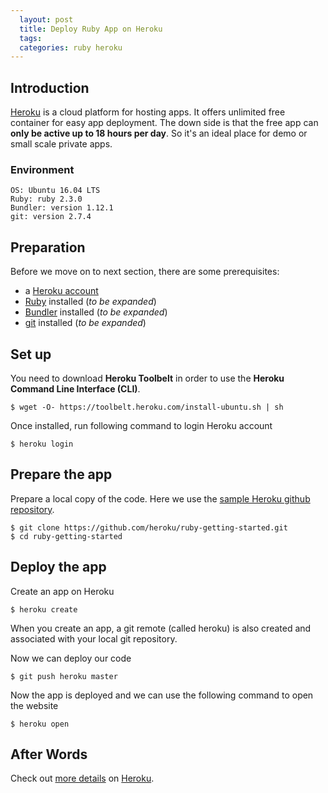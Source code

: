 ```yaml
---
  layout: post
  title: Deploy Ruby App on Heroku
  tags: 
  categories: ruby heroku
---
```


## Introduction

[Heroku](https://www.heroku.com/home) is a cloud platform for hosting apps. It offers unlimited free container for easy app deployment. <!--excerpt-->The down side is that the free app can **only be active up to 18 hours per day**. So it's an ideal place for demo or small scale private apps.

### Environment

```
OS: Ubuntu 16.04 LTS
Ruby: ruby 2.3.0
Bundler: version 1.12.1
git: version 2.7.4
```

## Preparation

Before we move on to next section, there are some prerequisites:

* a [Heroku account](https://signup.heroku.com/dc)
* [Ruby](https://www.ruby-lang.org/en/) installed (*to be expanded*)
* [Bundler](http://bundler.io/) installed (*to be expanded*)
* [git](https://git-scm.com/) installed (*to be expanded*)

## Set up

You need to download **Heroku Toolbelt** in order to use the **Heroku Command Line Interface (CLI)**.

```
$ wget -O- https://toolbelt.heroku.com/install-ubuntu.sh | sh
```

Once installed, run following command to login Heroku account

```
$ heroku login
```

## Prepare the app

Prepare a local copy of the code. Here we use the [sample Heroku github repository](https://github.com/heroku/ruby-getting-started.git).

```
$ git clone https://github.com/heroku/ruby-getting-started.git
$ cd ruby-getting-started
```

## Deploy the app

Create an app on Heroku

```
$ heroku create
```

When you create an app, a git remote (called heroku) is also created and associated with your local git repository.

Now we can deploy our code

```
$ git push heroku master
```

Now the app is deployed and we can use the following command to open the website

```
$ heroku open
```

## After Words

Check out [more details](https://devcenter.heroku.com/start) on [Heroku](https://www.heroku.com/home).
